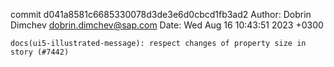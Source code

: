 commit d041a8581c6685330078d3de3e6d0cbcd1fb3ad2
Author: Dobrin Dimchev <dobrin.dimchev@sap.com>
Date:   Wed Aug 16 10:43:51 2023 +0300

    docs(ui5-illustrated-message): respect changes of property size in story (#7442)
